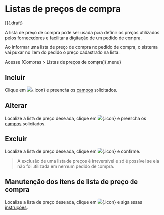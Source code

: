 # Listas de preços de compra

[]{.draft}

A lista de preço de compra pode ser usada para definir os preços utilizados pelos fornecedores e facilitar a digitação de um pedido de compra.

Ao informar uma lista de preço de compra no pedido de compra, o sistema vai puxar no item do pedido o preço cadastrado na lista.

Acesse [Compras > Listas de preços de compra]{.menu}

## Incluir

 Clique em ![](https://static.zenerp.app.br/icons/action-create.svg){.icon} e preencha os [campos](priceList-edit) solicitados.


## Alterar

Localize a lista de preço desejada, clique em ![](https://static.zenerp.app.br/icons/action-update.svg){.icon} e preencha os [campos](priceList-edit) solicitados.

## Excluir

Localize a lista de preço desejada, clique em ![](https://static.zenerp.app.br/icons/action-delete.svg){.icon} e confirme.

>A exclusão de uma lista de preços é irreversível e só é possível se ela não foi utilizada em nenhum pedido de compra.

## Manutenção dos itens de lista de preço de compra

Localize a lista de preço desejada, clique em ![](https://static.zenerp.app.br/icons/action-child.svg){.icon} e siga essas [instruções](priceListItem).

